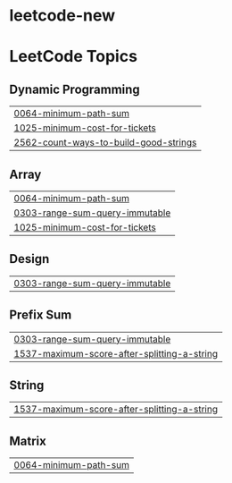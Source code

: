 # leetcode-new
<!---LeetCode Topics Start-->
# LeetCode Topics
## Dynamic Programming
|  |
| ------- |
| [0064-minimum-path-sum](https://github.com/Tharunkumars109/leetcode-new/tree/master/0064-minimum-path-sum) |
| [1025-minimum-cost-for-tickets](https://github.com/Tharunkumars109/leetcode-new/tree/master/1025-minimum-cost-for-tickets) |
| [2562-count-ways-to-build-good-strings](https://github.com/Tharunkumars109/leetcode-new/tree/master/2562-count-ways-to-build-good-strings) |
## Array
|  |
| ------- |
| [0064-minimum-path-sum](https://github.com/Tharunkumars109/leetcode-new/tree/master/0064-minimum-path-sum) |
| [0303-range-sum-query-immutable](https://github.com/Tharunkumars109/leetcode-new/tree/master/0303-range-sum-query-immutable) |
| [1025-minimum-cost-for-tickets](https://github.com/Tharunkumars109/leetcode-new/tree/master/1025-minimum-cost-for-tickets) |
## Design
|  |
| ------- |
| [0303-range-sum-query-immutable](https://github.com/Tharunkumars109/leetcode-new/tree/master/0303-range-sum-query-immutable) |
## Prefix Sum
|  |
| ------- |
| [0303-range-sum-query-immutable](https://github.com/Tharunkumars109/leetcode-new/tree/master/0303-range-sum-query-immutable) |
| [1537-maximum-score-after-splitting-a-string](https://github.com/Tharunkumars109/leetcode-new/tree/master/1537-maximum-score-after-splitting-a-string) |
## String
|  |
| ------- |
| [1537-maximum-score-after-splitting-a-string](https://github.com/Tharunkumars109/leetcode-new/tree/master/1537-maximum-score-after-splitting-a-string) |
## Matrix
|  |
| ------- |
| [0064-minimum-path-sum](https://github.com/Tharunkumars109/leetcode-new/tree/master/0064-minimum-path-sum) |
<!---LeetCode Topics End-->